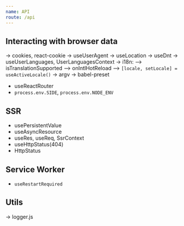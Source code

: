 ```yaml
---
name: API
route: /api
---
```


## Interacting with browser data

-> cookies, react-cookie
-> useUserAgent
-> useLocation
-> useDnt
-> useUserLanguages, UserLanguagesContext
-> i18n:
--> isTranslationSupported
--> onIntlHotReload
--> `[locale, setLocale] = useActiveLocale()`
-> argv
-> babel-preset
- useReactRouter
- `process.env.SIDE`, `process.env.NODE_ENV`

## SSR

- usePersistentValue
- useAsyncResource
- useRes, useReq, SsrContext
- useHttpStatus(404)
- HttpStatus

## Service Worker

- `useRestartRequired`

## Utils

-> logger.js
